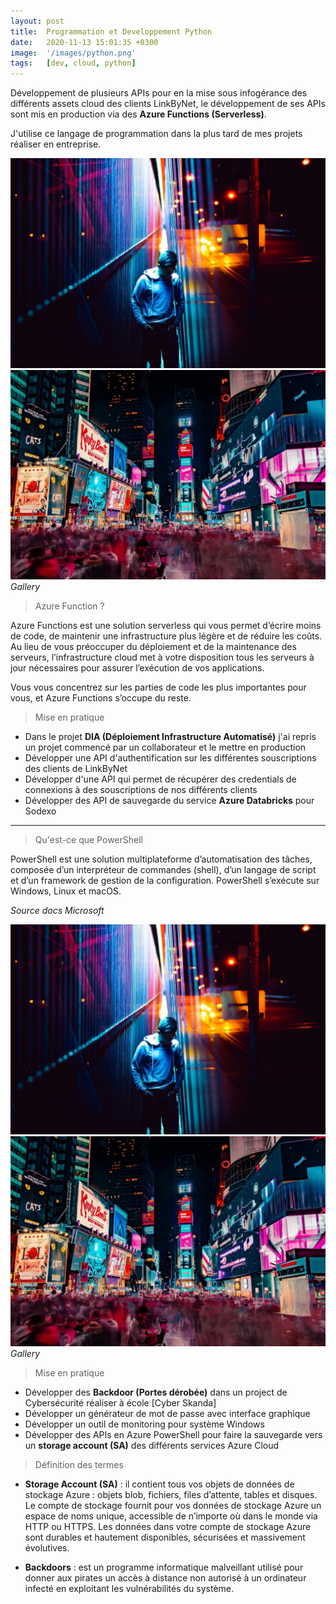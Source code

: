 ```yaml
---
layout: post
title:  Programmation et Developpement Python 
date:   2020-11-13 15:01:35 +0300
image:  '/images/python.png'
tags:   [dev, cloud, python]
---
```

Développement de plusieurs APIs pour en la mise sous infogérance des différents assets cloud des clients LinkByNet, le développement de ses APIs sont mis en production via des **Azure Functions (Serverless)**.

J'utilise ce langage de programmation dans la plus tard de mes projets réaliser en entreprise. 

<div class="gallery-box">
  <div class="gallery">
    <img src="/images/project-5.jpg" alt="Project">
    <img src="/images/project-6.jpg" alt="Project">
  </div>
  <em>Gallery</em>
</div>

> Azure Function ?

Azure Functions est une solution serverless qui vous permet d’écrire moins de code, de maintenir une infrastructure plus légère et de réduire les coûts. Au lieu de vous préoccuper du déploiement et de la maintenance des serveurs, l’infrastructure cloud met à votre disposition tous les serveurs à jour nécessaires pour assurer l’exécution de vos applications.

Vous vous concentrez sur les parties de code les plus importantes pour vous, et Azure Functions s’occupe du reste. 

> Mise en pratique 

- Dans le projet **DIA (Déploiement Infrastructure Automatisé)** j'ai repris un projet commencé par un collaborateur et le mettre en production 
- Développer une API d'authentification sur les différentes souscriptions des clients de LinkByNet 
- Développer d'une API qui permet de récupérer des credentials de connexions à des souscriptions de nos différents clients 
- Développer des API de sauvegarde du service **Azure Databricks** pour Sodexo 

***

> Qu'est-ce que PowerShell

PowerShell est une solution multiplateforme d’automatisation des tâches, composée d’un interpréteur de commandes (shell), d’un langage de script et d’un framework de gestion de la configuration. PowerShell s’exécute sur Windows, Linux et macOS.

<em>Source docs Microsoft</em>

<div class="gallery-box">
  <div class="gallery">
    <img src="/images/project-5.jpg" alt="Project">
    <img src="/images/project-6.jpg" alt="Project">
  </div>
  <em>Gallery</em>
</div>

> Mise en pratique 

- Développer des **Backdoor (Portes dérobée)** dans un project de Cybersécurité réaliser à école [Cyber Skanda]
- Développer un générateur de mot de passe avec interface graphique 
- Développer un outil de monitoring pour système Windows 
- Développer des APIs en Azure PowerShell pour faire la sauvegarde vers un **storage account (SA)** des différents services Azure Cloud

> Définition des termes 

- **Storage Account (SA)** : il contient tous vos objets de données de stockage Azure : objets blob, fichiers, files d’attente, tables et disques. Le compte de stockage fournit pour vos données de stockage Azure un espace de noms unique, accessible de n’importe où dans le monde via HTTP ou HTTPS. Les données dans votre compte de stockage Azure sont durables et hautement disponibles, sécurisées et massivement évolutives. 

- **Backdoors** : est un programme informatique malveillant utilisé pour donner aux pirates un accès à distance non autorisé à un ordinateur infecté en exploitant les vulnérabilités du système.